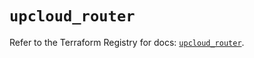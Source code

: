 # `upcloud_router`

Refer to the Terraform Registry for docs: [`upcloud_router`](https://registry.terraform.io/providers/upcloudltd/upcloud/5.21.0/docs/resources/router).
